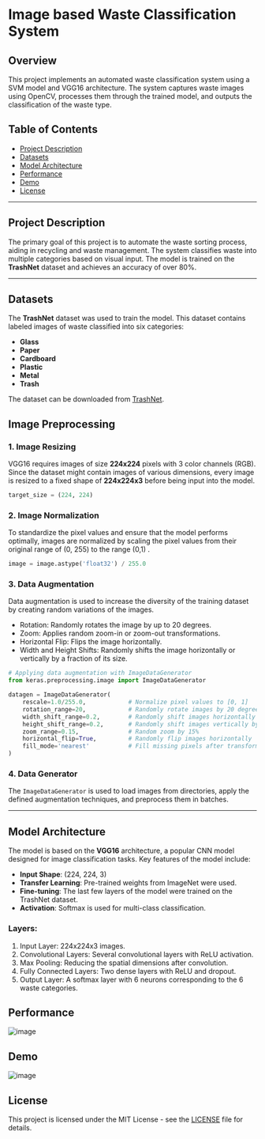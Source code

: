 # Image based Waste Classification System

## Overview
This project implements an automated waste classification system using a SVM model and VGG16 architecture. The system captures waste images using OpenCV, processes them through the trained model, and outputs the classification of the waste type. 

## Table of Contents
- [Project Description](#project-description)
- [Datasets](#datasets)
- [Model Architecture](#model-architecture)
- [Performance](#performance)
- [Demo](#demo)
- [License](#License)

---

## Project Description
The primary goal of this project is to automate the waste sorting process, aiding in recycling and waste management. The system classifies waste into multiple categories based on visual input. The model is trained on the **TrashNet** dataset and achieves an accuracy of over 80%.


---

## Datasets
The **TrashNet** dataset was used to train the model. This dataset contains labeled images of waste classified into six categories:
- **Glass**
- **Paper**
- **Cardboard**
- **Plastic**
- **Metal**
- **Trash**

The dataset can be downloaded from [TrashNet](https://github.com/garythung/trashnet).

## Image Preprocessing

### 1. Image Resizing
VGG16 requires images of size **224x224** pixels with 3 color channels (RGB). Since the dataset might contain images of various dimensions, every image is resized to a fixed shape of **224x224x3** before being input into the model.

```python
target_size = (224, 224)
```
### 2. Image Normalization
To standardize the pixel values and ensure that the model performs optimally, images are normalized by scaling the pixel values from their original range of (0, 255) to the range (0,1) .
```python
image = image.astype('float32') / 255.0
```
### 3. Data Augmentation
Data augmentation is used to increase the diversity of the training dataset by creating random variations of the images.
  - Rotation: Randomly rotates the image by up to 20 degrees.
  - Zoom: Applies random zoom-in or zoom-out transformations.
  - Horizontal Flip: Flips the image horizontally.
  - Width and Height Shifts: Randomly shifts the image horizontally or vertically by a fraction of its size.
    
```python
# Applying data augmentation with ImageDataGenerator
from keras.preprocessing.image import ImageDataGenerator

datagen = ImageDataGenerator(
    rescale=1.0/255.0,            # Normalize pixel values to [0, 1]
    rotation_range=20,            # Randomly rotate images by 20 degrees
    width_shift_range=0.2,        # Randomly shift images horizontally by 20%
    height_shift_range=0.2,       # Randomly shift images vertically by 20%
    zoom_range=0.15,              # Random zoom by 15%
    horizontal_flip=True,         # Randomly flip images horizontally
    fill_mode='nearest'           # Fill missing pixels after transformations with nearest pixel value
)

```

### 4. Data Generator
The ```ImageDataGenerator``` is used to load images from directories, apply the defined augmentation techniques, and preprocess them in batches. 

---

## Model Architecture
The model is based on the **VGG16** architecture, a popular CNN model designed for image classification tasks. Key features of the model include:

- **Input Shape**: (224, 224, 3)
- **Transfer Learning**: Pre-trained weights from ImageNet were used.
- **Fine-tuning**: The last few layers of the model were trained on the TrashNet dataset.
- **Activation**: Softmax is used for multi-class classification.

### Layers:
1. Input Layer: 224x224x3 images.
2. Convolutional Layers: Several convolutional layers with ReLU activation.
3. Max Pooling: Reducing the spatial dimensions after convolution.
4. Fully Connected Layers: Two dense layers with ReLU and dropout.
5. Output Layer: A softmax layer with 6 neurons corresponding to the 6 waste categories.

## Performance
![image](https://github.com/user-attachments/assets/4e2821db-596c-4360-8ced-e18f963e0037)

## Demo
![image](https://github.com/user-attachments/assets/1f18ad8e-4b74-4926-a9af-81a0633b4bd8)

## License
This project is licensed under the MIT License - see the [LICENSE](License.md) file for details.

